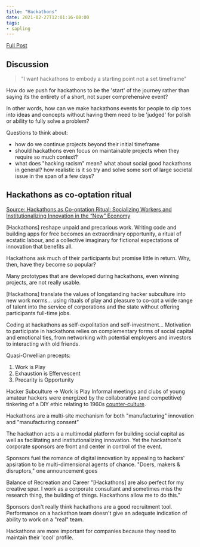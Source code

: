 ```yaml
---
title: "Hackathons"
date: 2021-02-27T12:01:16-08:00
tags:
- sapling
---
```


[Full Post](/posts/hackathons)

## Discussion
> "I want hackathons to embody a starting point not a set timeframe"

How do we push for hackathons to be the 'start' of the journey rather than saying its the entirety of a short, not super comprehensive event?

In other words, how can we make hackathons events for people to dip toes into ideas and concepts without having them need to be 'judged' for polish or ability to fully solve a problem?

Questions to think about:
-   how do we continue projects beyond their initial timeframe
-   should hackathons even focus on maintainable projects when they require so much context?
-   what does "hacking racism" mean? what about social good hackathons in general? how realistic is it so try and solve some sort of large societal issue in the span of a few days?

## Hackathons as co-optation ritual
[Source: Hackathons as Co-optation Ritual: Socializing Workers and Institutionalizing Innovation in the “New” Economy](https://academicworks.cuny.edu/gc_pubs/490/)

[Hackathons] reshape unpaid and precarious work. Writing code and building apps for free becomes an extraordinary opportunity, a ritual of ecstatic labour, and a collective imaginary for fictional expectations of innovation that benefits all.

Hackathons ask much of their participants but promise little in return. Why, then, have they become so popular?

Many prototypes that are developed during hackathons, even winning projects, are not really usable.

[Hackathons] translate the values of longstanding hacker subculture into new work norms... using rituals of play and pleasure to co-opt a wide range of talent into the service of corporations and the state without offering participants full-time jobs.

Coding at hackathons as self-expolitation and self-investment... Motivation to participate in hackathons relies on complementary forms of social capital and emotional ties, from networking with potential employers and investors to interacting with old friends.

Quasi-Orwellian precepts:
1. Work is Play
2. Exhaustion is Effervescent
3. Precarity is Opportunity

Hacker Subculture -> Work is Play
Informal meetings and clubs of young amateur hackers were energized by the collaborative (and competitive) tinkering of a DIY ethic relating to 1960s [counter-culture](thoughts/From%20Counterculture%20to%20Cyberculture.md).

Hackathons are a multi-site mechanism for both "manufacturing" innovation and "manufacturing consent"

The hackathon acts a a multimodal platform for building social capital as well as facilitating and institutionalizing innovation. Yet the hackathon's corporate sponsors are front and center in control of the event.

Sponsors fuel the romance of digital innovation by appealing to hackers' apsiration to be multi-dimensional agents of chance. "Doers, makers & disruptors," one announcement goes

Balance of Recreation and Career
"[Hackathons] are also perfect for my creative spur. I work as a corporate consultant and sometimes miss the research thing, the building of things. Hackathons allow me to do this."

Sponsors don't really think hackathons are a good recruitment tool. Performance on a hackathon team doesn't give an adequate indication of ability to work on a "real" team.

Hackathons are more important for companies because they need to maintain their 'cool' profile.



